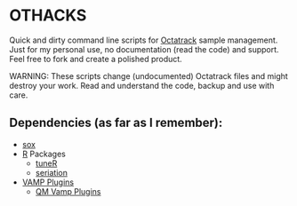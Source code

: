 OTHACKS
=======

Quick and dirty command line scripts for [Octatrack](http://www.elektron.se/products/octatrack) sample management. Just for my personal use, no documentation (read the code) and support. Feel free to fork and create a polished product.

WARNING: These scripts change (undocumented) Octatrack files and might destroy your work. Read and understand the code, backup and use with care.

Dependencies (as far as I remember):
------------------------------------

* [sox](http://sox.sourceforge.net/)
* [R](http://www.r-project.org/) Packages
  - [tuneR](http://cran.r-project.org/package=tuneR)
  - [seriation](http://cran.r-project.org/package=seriation)
* [VAMP Plugins](http://www.vamp-plugins.org/)
  - [QM Vamp Plugins](http://isophonics.net/QMVampPlugins)
